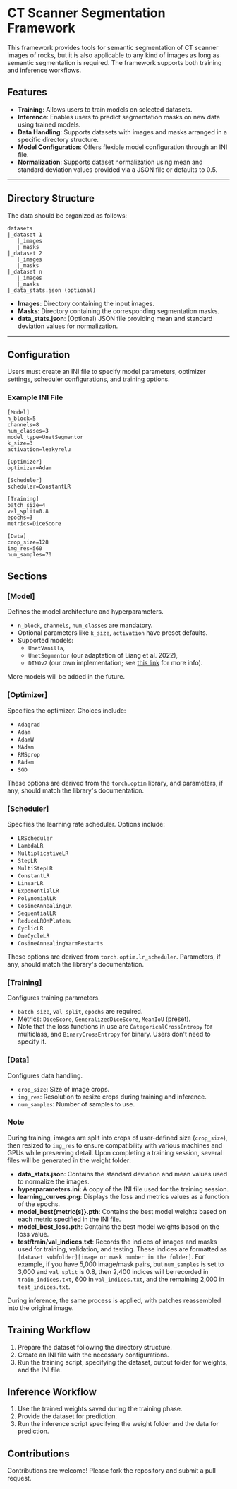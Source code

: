 # CT Scanner Segmentation Framework
 
This framework provides tools for semantic segmentation of CT scanner images of rocks, but it is also applicable to any kind of images as long as semantic segmentation is required. The framework supports both training and inference workflows.
 
## Features
 
- **Training**: Allows users to train models on selected datasets.
- **Inference**: Enables users to predict segmentation masks on new data using trained models.
- **Data Handling**: Supports datasets with images and masks arranged in a specific directory structure.
- **Model Configuration**: Offers flexible model configuration through an INI file.
- **Normalization**: Supports dataset normalization using mean and standard deviation values provided via a JSON file or defaults to 0.5.
 
---
 
## Directory Structure
 
The data should be organized as follows:
```
datasets
|_dataset 1
   |_images
   |_masks
|_dataset 2
   |_images
   |_masks
|_dataset n
   |_images
   |_masks
|_data_stats.json (optional)
```

- **Images**: Directory containing the input images.
- **Masks**: Directory containing the corresponding segmentation masks.
- **data_stats.json**: (Optional) JSON file providing mean and standard deviation values for normalization.
 
---
 
## Configuration
 
Users must create an INI file to specify model parameters, optimizer settings, scheduler configurations, and training options.
 
### Example INI File
 
```
[Model]
n_block=5
channels=8
num_classes=3
model_type=UnetSegmentor
k_size=3
activation=leakyrelu
 
[Optimizer]
optimizer=Adam
 
[Scheduler]
scheduler=ConstantLR
 
[Training]
batch_size=4
val_split=0.8
epochs=3
metrics=DiceScore
 
[Data]
crop_size=128
img_res=560
num_samples=70
```

## Sections

### [Model]
Defines the model architecture and hyperparameters.

- `n_block`, `channels`, `num_classes` are mandatory.
- Optional parameters like `k_size`, `activation` have preset defaults.
- Supported models:
  - `UnetVanilla`,
  - `UnetSegmentor` (our adaptation of Liang et al. 2022),
  - `DINOv2` (our own implementation; see [this link](https://github.com/FloFive) for more info).
  
More models will be added in the future.

### [Optimizer]
Specifies the optimizer. Choices include:

- `Adagrad`
- `Adam`
- `AdamW`
- `NAdam`
- `RMSprop`
- `RAdam`
- `SGD`

These options are derived from the `torch.optim` library, and parameters, if any, should match the library's documentation.

### [Scheduler]
Specifies the learning rate scheduler. Options include:

- `LRScheduler`
- `LambdaLR`
- `MultiplicativeLR`
- `StepLR`
- `MultiStepLR`
- `ConstantLR`
- `LinearLR`
- `ExponentialLR`
- `PolynomialLR`
- `CosineAnnealingLR`
- `SequentialLR`
- `ReduceLROnPlateau`
- `CyclicLR`
- `OneCycleLR`
- `CosineAnnealingWarmRestarts`

These options are derived from `torch.optim.lr_scheduler`. Parameters, if any, should match the library's documentation.

### [Training]
Configures training parameters.

- `batch_size`, `val_split`, `epochs` are required.
- Metrics: `DiceScore`, `GeneralizedDiceScore`, `MeanIoU` (preset).
- Note that the loss functions in use are `CategoricalCrossEntropy` for multiclass, and `BinaryCrossEntropy` for binary. Users don't need to specify it.


### [Data]
Configures data handling.

- `crop_size`: Size of image crops.
- `img_res`: Resolution to resize crops during training and inference.
- `num_samples`: Number of samples to use.

### Note
During training, images are split into crops of user-defined size (`crop_size`), then resized to `img_res` to ensure compatibility with various machines and GPUs while preserving detail. Upon completing a training session, several files will be generated in the weight folder:

- **data_stats.json**: Contains the standard deviation and mean values used to normalize the images.
- **hyperparameters.ini**: A copy of the INI file used for the training session.
- **learning_curves.png**: Displays the loss and metrics values as a function of the epochs.
- **model_best{metric(s)}.pth**: Contains the best model weights based on each metric specified in the INI file.
- **model_best_loss.pth**: Contains the best model weights based on the loss value.
- **test/train/val_indices.txt**: Records the indices of images and masks used for training, validation, and testing. These indices are formatted as `[dataset subfolder][image or mask number in the folder]`. For example, if you have 5,000 image/mask pairs, but `num_samples` is set to 3,000 and `val_split` is 0.8, then 2,400 indices will be recorded in `train_indices.txt`, 600 in `val_indices.txt`, and the remaining 2,000 in `test_indices.txt`.

During inference, the same process is applied, with patches reassembled into the original image.

## Training Workflow
1. Prepare the dataset following the directory structure.
2. Create an INI file with the necessary configurations.
3. Run the training script, specifying the dataset, output folder for weights, and the INI file.

## Inference Workflow
1. Use the trained weights saved during the training phase.
2. Provide the dataset for prediction.
3. Run the inference script specifying the weight folder and the data for prediction.

## Contributions
Contributions are welcome! Please fork the repository and submit a pull request.

